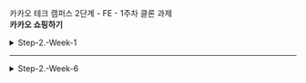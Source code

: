 카카오 테크 캠퍼스 2단계 - FE - 1주차 클론 과제 </br>
**카카오 쇼핑하기**

<details>
<summary>Step-2.-Week-1</summary>
<div>

  
## ✅**과제 1.**

페이지별 구성
</br>
</br>
**1. 회원가입**

- **구성**: 이메일(아이디), 이름, 비밀번호, 비밀번호 확인, 회원가입 버튼
- **핵심 기능**: 서비스 이용을 위한 회원 가입
- **기능 상세 설명**: 이메일 아이디, 비밀번호 유효성 검사 후 회가입 진행
- **인터페이스 요구사항**:
  이메일(아이디), 이름, 비밀번호, 비밀번호 확인 입력 후 회원 가입 버튼 클릭
  로그인 페이지 이동

**2. 로그인 페이지**

- **구성**: 이메일(아이디), 비밀번호, 로그인 튼
- **핵심 기능**: 로그인 요청 및 사용자 로그인 정보 저장
- **기능 상세 설명**: 이메일과 비밀번호를 이용해 로그인을 진행하고, 이에 대한 상태 처리
- **인터페이스 요구사항**:
  이메일 또는 비밀번호에 들어온 값이 적합하지 않은 경우 적절한 알림을 보냄
  이메일(아이디), 비밀번호 입력 후 로그인 버튼 클릭
  전체 상품 조회 페이지(메인 페이지) 이동

**3. 메인 페이지**

- **구성**: 상품 리스트 정보 (상품명, 상품 가격, 상품 이미지), 공유하기 버튼(개별 사항)
- **핵심 기능**: 전체 상품 조회 및 화면 출력
- **기능 상세 설명**: 전체 상품 조회를 통해 주문이 가능한 전체 상품 목록을 가져옴
  상품 이미지, 상품명, 가격 정보를 사용자 화면에 출력
- **인터페이스 요구사항**:
  전체 상품 출력
  공유하기 버튼 클릭 시 해당 상품의 조회 페이지 전달

**4. 개별 상품(조회)**

- **구성**: 상품 이미지, 상품명, 상품 가격, 상품 옵션, 배송비, 총 가격, 장바구니 추가 버튼, 구매하기 버튼
- **핵심 기능**:
  1. 특정 상품 선택 시, 해당 상품에 대한 정보 출력
  2. 상품 상세 페이지에서 상품 옵션 선택
  3. 옵션 확인과 주문 수량 결정
  4. 장바구니에 상품 담기
- **기능 상세 설명**:
  1. 전체 상품 목록에서 특정 상품 카드를 클릭하면 상세 상품 조회와 옵션 조회 API를 통해 해당 상품에 대한 상세 정보와 옵션을 가져와 화면에 출력
  2. 상품 옵션 선택
  3. 상품 옵션 선택 후 선택한 옵션 재확인하고 수량을 결정할 수 있음.
     선택한 옵션과 수량에 따라 합계 금액이 출력됨
  4. 옵션 확인 및 수량 결정 후 "장바구니 담기" 버튼 클릭 시 상품들의 배열이 서버로 전달, 장바구니에 저장
- **인터페이스 요구사항**:
  1. 전체 상품 페이지에서 특정 상품 클릭
     상품 정보출력(상품 상세 페이지)
  2. 상품 옵션 리스트에서 상품 클릭
     선택한 옵션 추가 리스트
  3. 선택된 옵션 별 +/- 버튼으로 주문 수량 수정
     +/- 버튼에 따라 각 옵션 수량 변동, 그에 따른 합계 금액 출력
  4. 장바구니에 버튼 클릭
     "장바구니에 상품이 담겼습니다." 팝업 안내

**5. 장바구니**

- **구성**: 담은 상품 정보(상품명, 옵션, 수량, 가격), 삭제 버튼, 수량 수정 버튼, 총 금액(주문 예상 금액), 주문하기 버튼
- **핵심 기능**:
  1. 장바구니에 담긴 상품을 확인
  2. 장바구니에 담긴 상품(옵션)에 대한 주문 수량 변경 가능
- **기능 상세 설명**:
  1. 장바구니에 담긴 상품 데이터(상품명, 옵션, 수량)를 출력
  2. 상품별 구매금액 소계, 전체 주문 합계 금액 등을 화면에 출력
     주문하기 버튼을 통해 주문/결제 화면으로 이동
- **인터페이스 요구사항**:
  1. 장바구니 상품 데이터 출력
  2. 담긴 상품 별 +/- 버튼으로 주문 수량 수정
     +/-버튼에 따라 각 옵션 수량 변동, 그에 따른 합계 금액 표출

**6. 상품 주문 및 결제**

- **구성**: 주문 상품 정보, 총 주문 금액, 구매 조건 확인 및 결제 진행 동의, 개인정보 제3자 제공 동의, 결제하기 버튼
- **핵심 기능**:
  1. 장바구니 상품을 주문하기 버튼 클릭하여 결제 단계로 이동
  2. 실제 결제 절차 없이 상품을 주문한 것으로 처리
- **기능 상세 설명**:
  1. 장바구니에서 "주문하기"버튼 클릭 시 장바구니 상품들의 배열을 서버에 장바구니 수정을 요청
     장바구니에 담긴 상품들의 정보와 수량을 확인
     일반 결제 금액(총 결제 금액)을 출력
     구매 조건 확인 및 결제 진행 동의, 개인정보 제3자 제공 동의를 체크 박스로 입력 받음
  2. "결제하기" 버튼 클릭 시 실제 결제 절차 없이 상품을 주문한 것으로 처리
- **인터페이스 요구사항**:
  1. 주문하기 버튼 클릭
     주문상품 정보 및 결제하기
  2. 결제하기 버튼 클릭
     주문 결과 확인 페이지로 이동

**7. 결제 완료**

- **구성**: 주문 상품 정보(상품명, 수량, 옵션, 주문 번호), 결제 금액, 쇼핑 계속하기 버튼
- **핵심 기능**: 결제 성공 시, 주문 상품에 대한 결과 출력
- **기능 상세 설명**: 주문한 상품(들)에 대한 주문 결과를 출력
- **인터페이스 요구사항**: 주문 상품에 대한 주문 결과 상세 출력

</br>

## ✅**디렉터리 구조**

![image](https://github.com/H-sooyeon/step2-FE-kakao-shop/assets/56586470/d9ea5fb2-d72e-45b8-95ce-b122f2195742)

| 폴더명     | 역할                                                 |
| ---------- | ---------------------------------------------------- |
| public     | 컴파일이 필요 없는 파일                              |
| apis       | api 관련 파일                                        |
| assets     | 프로젝트에서 사용할 이미지, json 파일 등 미디어 파일 |
| components | 공통 컴포넌트 관리                                   |
| context    | context 파일                                         |
| pages      | 페이지 단위 컴포넌트 파일                            |
| styles     | css(scss) 파일                                       |
| utils      | 상수나 공통 함수, 유틸리티                           |

</div>
</details>

---

<details>
<summary>Step-2.-Week-6</summary>
<div>

## 카카오 테크 캠퍼스 2단계 - FE - 6주차 클론 과제

</br>

## **과제명**

```
프로젝트 마무리
```

</br>

✅**과제 1. 배포**

```
- Netlify를 통해 배포를 진행합니다.
- 계정을 생성하고 자신의 레포지토리를 연결해 배포합니다.
- 배포 레벨에서 사용될 환경 변수는 인스턴스에 적용되도록 직접 설정해줍니다.
- 배포에 사용될 브랜치는 개발 브랜치와 꼭 분리합니다.
```

</br>

✅**과제 3. README.md 정리**

**1. 페이지 설명**
1. 로그인 페이지
   
![image](https://github.com/H-sooyeon/step2-FE-kakao-shop/assets/56586470/17077216-b797-4a6b-99f6-5cae128e84d4)
- 이메일과 비밀번호를 입력받는다.
- 이메일 아이디의 유효성 검사: 영문+숫자@영문+숫자.영문+숫자
- 비밀번호 유효성 검사: (영문,숫자,특수문자) 포함, 공백 없음, 8~20자
- 이메일(아이디)와 비밀번호의 유효성 검사 통과시 로그인 버튼 활성화

</br>

---

2. 회원가입 페이지
   
![image](https://github.com/H-sooyeon/step2-FE-kakao-shop/assets/56586470/30f0b36f-99cb-49cb-968e-c6a047cabbce)
- 회원가입시 이메일, 이름, 비밀번호 필수 작성
- 로그인과 같은 유효성 검사 진행
- 유효성 검사 통과시 회원가입 버튼 활성화

</br>

---

3. 메인 페이지

![image](https://github.com/H-sooyeon/step2-FE-kakao-shop/assets/56586470/efb09182-8ad1-4fbe-8b87-f69e86876121)
- 상품 로드중일 때 스켈레톤 적용
- 무한스크롤 적용

</br>

---

4. 개별 상품 페이지

![image](https://github.com/H-sooyeon/step2-FE-kakao-shop/assets/56586470/eccd404c-bfdb-4037-b1d6-ae28c3218b2c)
- 상품 로드중일 때 로더 적용
- 옵션 선택시 선택 상품 하단에 추가
- 추가한 상품 수량 버튼으로 수정 가능
- 옵션 선택, 장바구니 담기, 톡딜가로 구매하기 모두 로그인 상태일 때만 클릭 가능

</br>

---

5. 장바구니 페이지

![image](https://github.com/H-sooyeon/step2-FE-kakao-shop/assets/56586470/fa7f03bc-fb49-486f-8629-03b66a1c07b0)
- 수량 버튼으로 수량 수정 가능
- 상품이 있을 때만 주문하기 버튼 활성화

</br>

---

6. 주문하기 페이지

![image](https://github.com/H-sooyeon/step2-FE-kakao-shop/assets/56586470/45202a9f-531e-4163-bf6c-424a4662d5f3)
- 수량 수정 불가
- 전체 동의 상태, 상품이 있을 때만 결제하기 버튼 활성화

</br>

---

7. 결제완료 페이지

![image](https://github.com/H-sooyeon/step2-FE-kakao-shop/assets/56586470/d16185bb-ede6-4d2b-960d-e075755a9a47)
- 쇼핑 계속하기 버튼 클릭 시 메인 페이지 이동

</br>

---

**2. 배포 환경 설명**
```
- 배포한 환경에 대해 구체적인 설명을 남겨주세요.
- 포함될 내용은 배포 순서, 배포에 영향 받는 브랜치, 배포시 주의 사항, 배포 환경 등 다른 개발자가 해당 프로젝트를 인수인계 받았을 때 문제가 없도록 꼼꼼히 작성합니다.
```

</div>
</details>
